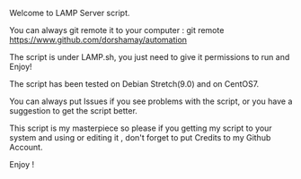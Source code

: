 Welcome to LAMP Server script.

You can always git remote it to your computer :
git remote https://www.github.com/dorshamay/automation

The script is under LAMP.sh, you just need to give it permissions to run and Enjoy!

The script has been tested on Debian Stretch(9.0) and on CentOS7.

You can always put Issues if you see problems with the script, or you have a suggestion to get the script better.

This script is my masterpiece so please if you getting my script to your system and using or editing it , don't forget to put
Credits to my Github Account.

Enjoy !
